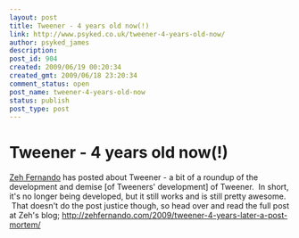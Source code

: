 ```yaml
---
layout: post
title: Tweener - 4 years old now(!)
link: http://www.psyked.co.uk/tweener-4-years-old-now/
author: psyked_james
description: 
post_id: 904
created: 2009/06/19 00:20:34
created_gmt: 2009/06/18 23:20:34
comment_status: open
post_name: tweener-4-years-old-now
status: publish
post_type: post
---
```


# Tweener - 4 years old now(!)

[Zeh Fernando](http://zehfernando.com/) has posted about Tweener - a bit of a roundup of the development and demise [of Tweeners' development] of Tweener.  In short, it's no longer being developed, but it still works and is still pretty awesome.  That doesn't do the post justice though, so head over and read the full post at Zeh's blog; <http://zehfernando.com/2009/tweener-4-years-later-a-post-mortem/>